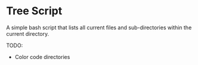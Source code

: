 # Tree Script

A simple bash script that lists all current files and sub-directories within the current directory.

TODO:
- Color code directories
